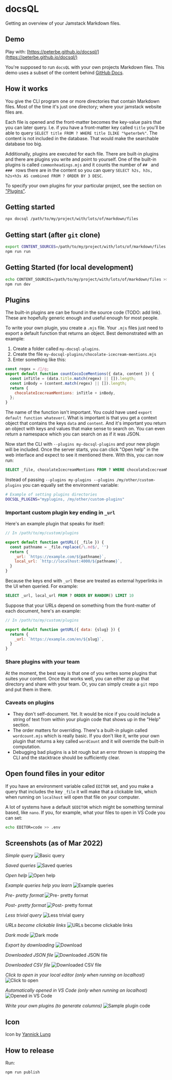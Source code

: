 # docsQL

Getting an overview of your Jamstack Markdown files.

## Demo

Play with: [https://peterbe.github.io/docsql/](https://peterbe.github.io/docsql/)

You're supposed to run `docsQL` with your own projects Markdown files. This
demo uses a subset of the content behind [GitHub Docs](https://github.com/github/docs).

## How it works

You give the CLI program one or more directories that contain Markdown files.
Most of the time it's just one directory; where your jamstack website files
are.

Each file is opened and the front-matter becomes the key-value pairs that you
can later query. I.e. if you have a front-matter key called `title`
you'll be able to query `SELECT title FROM ? WHERE title ILIKE "%peterbe%"`.
The content is not included in the database. That would make the searchable
database too big.

Additionally, plugins are executed for each file. There are built-in plugins
and there are plugins you write and point to yourself.
One of the built-in plugins is called `commonheadings.mjs` and it counts
the number of `## ` and `### ` rows there are in the content so you can
query `SELECT h2s, h3s, h2s+h3s AS combined FROM ? ORDER BY 3 DESC`.

To specify your own plugins for your particular project, see the
section on ["Plugins"](#plugins).

## Getting started

```sh
npx docsql /path/to/my/project/with/lots/of/markdown/files
```

## Getting start (after `git` clone)

```sh
export CONTENT_SOURCES=/path/to/my/project/with/lots/of/markdown/files
npm run run
```

## Getting Started (for local development)

```sh
echo CONTENT_SOURCES=/path/to/my/project/with/lots/of/markdown/files >> .env
npm run dev
```

## Plugins

The built-in plugins are can be found in the source code (TODO: add link).
These are hopefully generic enough and useful enough for most people.

To write your own plugin, you create a `.mjs` file. Your `.mjs` files
just need to export a default function that returns an object. Best
demonstrated with an example:

1. Create a folder called `my-docsql-plugins`.
2. Create the file `my-docsql-plugins/chocolate-icecream-mentions.mjs`
3. Enter something like this:

```js
const regex = /💩/g;
export default function countCocoIceMentions({ data, content }) {
  const inTitle = (data.title.match(regex) || []).length;
  const inBody = (content.match(regex) || []).length;
  return {
    chocolateIcecreamMentions: inTitle + inBody,
  };
}
```

The name of the function isn't important. You could have used
`export default function whatever(`. What is important is that you
get a context object that contains the keys `data` and `content`.
And it's important you return an object with keys and values that
make sense to search on. You can even return a namespace which
you can search on as if it was JSON.

Now start the CLI with `--plugins my-docsql-plugins` and your new plugin
will be included. Once the server starts, you can click "Open help"
in the web interface and expect to see it mentioned there. With this,
you can now run:

```sql
SELECT _file, chocolateIcecreamMentions FROM ? WHERE chocolateIcecreamMentions > 0
```

Instead of passing `--plugins my-plugins --plugins /my/other/custom-plugins`
you can equally set the environment variable:

```sh
# Example of setting plugins directories
DOCSQL_PLUGINS="myplugins, /my/other/custom-plugins"
```

### Important custom plugin key ending in `_url`

Here's an example plugin that speaks for itself:

```js
// In /path/to/my/custom/plugins

export default function getURL({ _file }) {
  const pathname = _file.replace(/\.md$/, '')
  return {
    _url: `https://example.com/${pathname}`,
    local_url: `http://localhost:4000/${pathname}`,
  }
}
```

Because the keys end with `_url` these are treated as external
hyperlinks in the UI when queried. For example:

```sql
SELECT _url, local_url FROM ? ORDER BY RANDOM() LIMIT 10
```

Suppose that your URLs depend on something from the front-matter of
each document, here's an example:

```js
// In /path/to/my/custom/plugins

export default function getURL({ data: {slug} }) {
  return {
    _url: `https://example.com/en/${slug}`,
  }
}
```

### Share plugins with your team

At the moment, the best way is that one of you writes some plugins that
suites your content. Once that works well, you can either zip up that
directory and share with your team. Or, you can simply create a
`git` repo and put them in there.

### Caveats on plugins

- They don't self-document. Yet. It would be nice if you could include
  a string of text from within your plugin code that shows up in the
  "Help" section.
- The order matters for overriding. There's a built-in plugin called
  `wordcount.mjs` which is really basic. If you don't like it, write
  your own plugin that returns a key called `wordCount` and it will
  override the built-in computation.
- Debugging bad plugins is a bit rough but an error thrown is stopping
  the CLI and the stacktrace should be sufficiently clear.

## Open found files in your editor

If you have an environment variable called `EDITOR` set, and you make a
query that includes the key `_file` it will make that a clickable link,
which when running on `localhost` will open that file on your computer.

A lot of systems have a default `$EDITOR` which might be something
terminal based, like `nano`. If you, for example, what your files to
open in VS Code you can set:

```sh
echo EDITOR=code >> .env
```

## Screenshots (as of Mar 2022)

*Simple query*
![Basic query](screenshots/simple-query.png)

*Saved queries*
![Saved queries](screenshots/saved-queries.png)

*Open help*
![Open help](screenshots/open-help.png)

*Example queries help you learn*
![Example queries](screenshots/example-queries.png)

*Pre- pretty format*
![Pre- pretty format](screenshots/pre-pretty-format.png)

*Post- pretty format*
![Post- pretty format](screenshots/post-pretty-format.png)

*Less trivial query*
![Less trivial query](screenshots/less-trivial-query.png)

*URLs become clickable links*
![URLs become clickable links](screenshots/urls.png)

*Dark mode*
![Dark mode](screenshots/dark-mode.png)

*Export by downloading*
![Download](screenshots/download.png)

*Downloaded JSON file*
![Downloaded JSON file](screenshots/downloaded-json.png)

*Downloaded CSV file*
![Downloaded CSV file](screenshots/downloaded-csv.png)

*Click to open in your local editor (only when running on localhost)*
![Click to open](screenshots/click-to-open.png)

*Automatically opened in VS Code (only when running on localhost)*
![Opened in VS Code](screenshots/opened-in-vscode.png)

*Write your own plugins (to generate columns)*
![Sample plugin code](screenshots/sample-plugin.png)

## Icon

Icon by [Yannick Lung](https://www.iconfinder.com/icons/315196/documents_icon)

## How to release

Run:

```sh
npm run publish
```
